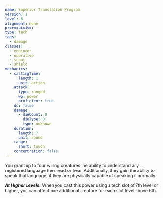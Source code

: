 ```yaml
---
name: Superior Translation Program
version: 1
level: 6
alignment: none
prerequisite: 
type: tech
tags:
  - damage
classes:
  - engineer
  - operative
  - scout
  - shield
mechanics:
  - castingTime:
      length: 1
      unit: action
    attack:
      type: ranged
      wp: power
      proficient: true
    dc: false
    damage:
      - dieCount: 0
        dieType: 0
        type: unknown
    duration:
      length: 7
      unit: round
    range:
      short: touch
    concentration: false
---
```

You grant up to four willing creatures the ability to understand any registered language they read or hear. Additionally, they gain the ability to speak that language, if they are physically capable of speaking it normally. 

***__At Higher Levels__:*** When you cast this power using a tech slot of 7th level or higher, you can affect one additional creature for each slot level above 6th.
    